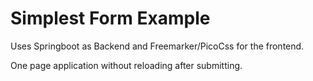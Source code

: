 # Simplest Form Example

Uses Springboot as Backend and Freemarker/PicoCss for the frontend.

One page application without reloading after submitting.
